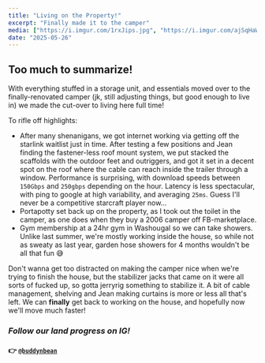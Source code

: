 ```yaml
---
title: "Living on the Property!"
excerpt: "Finally made it to the camper"
media: ["https://i.imgur.com/1rxJips.jpg", "https://i.imgur.com/ajSqHaW.jpg", "https://i.imgur.com/le1Xkbv.jpg", "https://i.imgur.com/C49JjxX.jpg", "https://i.imgur.com/rGUGVZg.jpg", "https://i.imgur.com/d6DssAn.jpg", "https://i.imgur.com/ldqMsMi.jpg", "https://i.imgur.com/msrOIgl.jpg", "https://i.imgur.com/M9EsuyE.jpg", "https://i.imgur.com/C9O4rpo.jpg", "https://i.imgur.com/IPz1gW8.jpg", "https://i.imgur.com/fpZIhnU.jpg"]
date: "2025-05-26"
---
```


## Too much to summarize!
With everything stuffed in a storage unit, and essentials moved over to the finally-renovated camper (jk, still adjusting things, but good enough to live in) we made the cut-over to living here full time!

To rifle off highlights:
- After many shenanigans, we got internet working via getting off the starlink waitlist just in time. After testing a few positions and Jean finding the fastener-less roof mount system, we put stacked the scaffolds with the outdoor feet and outriggers, and got it set in a decent spot on the roof where the cable can reach inside the trailer through a window. Performance is surprising, with download speeds between `150Gbps` and `250gbps` depending on the hour. Latency is less spectacular, with ping to google at high variability, and averaging `25ms`. Guess I'll never be a competitive starcraft player now...
- Portapotty set back up on the property, as I took out the toilet in the camper, as one does when they buy a 2006 camper off FB-marketplace.
- Gym membership at a 24hr gym in Washougal so we can take showers. Unlike last summer, we're mostly working inside the house, so while not as sweaty as last year, garden hose showers for 4 months wouldn't be all that fun 😅

Don't wanna get too distracted on making the camper nice when we're trying to finish the house, but the stabilizer jacks that came on it were all sorts of fucked up, so gotta jerryrig something to stabilize it. A bit of cable management, shelving and Jean making curtains is more or less all that's left. We can **finally** get back to working on the house, and hopefully now we'll move much faster!

### *Follow our land progress on IG!*
#### 👉 [`@buddynbean`](https://instagram.com/buddynbean)
